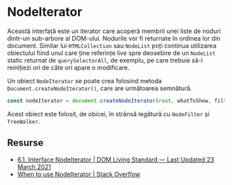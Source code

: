 # NodeIterator

Această interfață este un iterator care acoperă membrii unei liste de noduri dintr-un sub-arbore al DOM-ului.
Nodurile vor fi returnate în ordinea lor din document. Similar lui `HTMLCollection` sau `NodeList` poți continua utilizarea obiectului fiind unul care ține referințe live spre deosebire de un `NodeList` static returnat de `querySelectorAll`, de exemplu, pe care trebuie să-l reinițiezi ori de câte ori apare o modificare.

Un obiect `NodeIterator` se poate crea folosind metoda `Document.createNodeIterator()`, care are următoarea semnătură.

```javascript
const nodeIterator = document.createNodeIterator(root, whatToShow, filter);
```

Acest obiect este folosit, de obicei, în strânsă legătură cu `NodeFilter` și `TreeWalker`.

## Resurse

- [6.1. Interface NodeIterator | DOM Living Standard — Last Updated 23 March 2021](https://dom.spec.whatwg.org/#nodeiterator)
- [When to use NodeIterator | Stack Overflow](https://stackoverflow.com/questions/7941288/when-to-use-nodeiterator/7945404)
